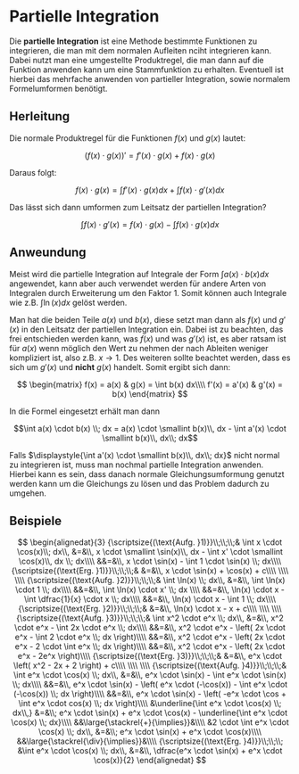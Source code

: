 # Partielle Integration

Die **partielle Integration** ist eine Methode bestimmte Funktionen zu integrieren, die man mit dem normalen Aufleiten nciht integrieren kann. Dabei nutzt man eine umgestellte Produktregel, die man dann auf die Funktion anwenden kann um eine Stammfunktion zu erhalten. Eventuell ist hierbei das mehrfache anwenden von partieller Integration, sowie normalem Formelumformen benötigt.

## Herleitung

Die normale Produktregel für die Funktionen $f(x)$ und $g(x)$ lautet:

$$\left( f(x) \cdot g(x) \right)' = f'(x) \cdot g(x) + f(x) \cdot g(x)$$

Daraus folgt:

$$f(x) \cdot g(x) = \int f'(x) \cdot g(x) dx + \int f(x) \cdot g'(x) dx$$

Das lässt sich dann umformen zum Leitsatz der partiellen Integration?

$$\int f(x) \cdot g'(x) = f(x) \cdot g(x) - \int f(x) \cdot g(x) dx$$

## Anweundung

Meist wird die partielle Integration auf Integrale der Form $\displaystyle{\int a(x) \cdot b(x) dx}$ angewendet, kann aber auch verwendet werden für andere Arten von Integralen durch Erweiterung um den Faktor 1. Somit können auch Integrale wie z.B. $\displaystyle{\int \ln(x) dx}$ gelöst werden.

Man hat die beiden Teile $a(x)$ und $b(x)$, diese setzt man dann als $f(x)$ und $g'(x)$ in den Leitsatz der partiellen Integration ein. Dabei ist zu beachten, das frei entschieden werden kann, was $f(x)$ und was $g'(x)$ ist, es aber ratsam ist für $a(x)$ wenn möglich den Wert zu nehmen der nach Ableiten weniger kompliziert ist, also z.B. $x \rightarrow 1$. Des weiteren sollte beachtet werden, dass es sich um $g'(x)$ und **nicht** $g(x)$ handelt. Somit ergibt sich dann:

$$
\begin{matrix}
f(x)  =  a(x) &  g(x) = \int b(x) dx\\\\
f'(x) = a'(x) & g'(x) = b(x)
\end{matrix}
$$

In die Formel eingesetzt erhält man dann

$$\int a(x) \cdot b(x) \\; dx = a(x) \cdot \smallint b(x)\\, dx - \int a'(x) \cdot \smallint b(x)\\, dx\\; dx$$

Falls $\displaystyle{\int a'(x) \cdot \smallint b(x)\\, dx\\; dx}$ nicht normal zu integrieren ist, muss man nochmal partielle Integration anwenden. Hierbei kann es sein, dass danach normale Gleichungsumformung genutzt werden kann um die Gleichungs zu lösen und das Problem dadurch zu umgehen.

## Beispiele

$$
\begin{alignedat}{3}
{\scriptsize{(\text{Aufg. }1)}}\\;\\;\\;&
\int x \cdot \cos(x)\\; dx\\, &=&\\, x \cdot \smallint \sin(x)\\, dx - \int x' \cdot \smallint \cos(x)\\, dx \\; dx\\\\
                             &&=&\\, x \cdot \sin(x) - \int 1 \cdot \sin(x) \\; dx\\\\
{\scriptsize{(\text{Erg. }1)}}\\;\\;\\;& &=&\\, x \cdot \sin(x) + \cos(x) + c\\\\
\\\\
\\\\
{\scriptsize{(\text{Aufg. }2)}}\\;\\;\\;&
\int \ln(x) \\; dx\\, &=&\\, \int \ln(x) \cdot 1 \\; dx\\\\
                     &&=&\\, \int \ln(x) \cdot x' \\; dx \\\\
                     &&=&\\, \ln(x) \cdot x - \int \dfrac{1}{x} \cdot x \\; dx\\\\
                     &&=&\\, \ln(x) \cdot x - \int 1 \\; dx\\\\
{\scriptsize{(\text{Erg. }2)}}\\;\\;\\;& &=&\\, \ln(x) \cdot x - x + c\\\\
\\\\
\\\\
{\scriptsize{(\text{Aufg. }3)}}\\;\\;\\;&
\int x^2 \cdot e^x \\; dx\\, &=&\\, x^2 \cdot e^x - \int 2x \cdot e^x \\; dx\\\\
                             &&=&\\, x^2 \cdot e^x - \left( 2x \cdot e^x - \int 2 \cdot e^x \\; dx \right)\\\\
                             &&=&\\, x^2 \cdot e^x - \left( 2x \cdot e^x - 2 \cdot \int e^x \\; dx \right)\\\\
                             &&=&\\, x^2 \cdot e^x - \left( 2x \cdot e^x - 2e^x \right)\\\\
{\scriptsize{(\text{Erg. }3)}}\\;\\;\\;& &=&\\, e^x \cdot \left( x^2 - 2x + 2 \right) + c\\\\
\\\\
\\\\
{\scriptsize{(\text{Aufg. }4)}}\\;\\;\\;&
\int e^x \cdot \cos(x) \\; dx\\, &=&\\, e^x \cdot \sin(x) - \int e^x \cdot \sin(x) \\; dx\\\\
                                &&=&\\, e^x \cdot \sin(x) - \left( e^x \cdot (-\cos(x)) - \int e^x \cdot (-\cos(x)) \\; dx \right)\\\\
                                &&=&\\, e^x \cdot \sin(x) - \left( -e^x \cdot \cos + \int e^x \cdot  cos(x) \\; dx \right)\\\\
&\underline{\int e^x \cdot \cos(x) \\; dx\\,} &=&\\; e^x \cdot \sin(x) + e^x \cdot \cos(x) - \underline{\int e^x \cdot \cos(x) \\; dx}\\\\
                                &&\large{\stackrel{+}{\implies}}&\\\\
&2 \cdot \int e^x \cdot \cos(x) \\; dx\\, &=&\\; e^x \cdot \sin(x) + e^x \cdot \cos(x)\\\\
                                &&\large{\stackrel{\div}{\implies}}&\\\\
{\scriptsize{(\text{Erg. }4)}}\\;\\;\\;
&\int e^x \cdot \cos(x) \\; dx\\, &=&\\, \dfrac{e^x \cdot \sin(x) + e^x \cdot \cos(x)}{2}
\end{alignedat}
$$
